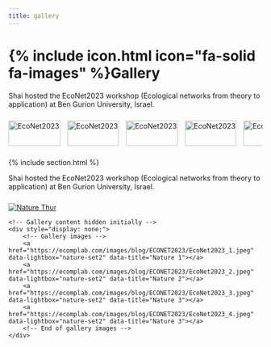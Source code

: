 ```yaml
---
title: gallery
---
```

# {% include icon.html icon="fa-solid fa-images" %}Gallery

Shai hosted the EcoNet2023 workshop (Ecological networks from theory to application) at Ben Gurion University, Israel.

<div class="scrollable-gallery">
    <div class="thumbnails">
        
<!-- Repeat this block for each image in the set -->
<a href="https://ecomplab.com/images/blog/ECONET2023/EcoNet2023.jpeg" data-lightbox="gallery_EcoNet2023" data-title="EcoNet2023">
        <img src="https://ecomplab.com/images/blog/ECONET2023/EcoNet2023.jpeg" alt="EcoNet2023" style="width:100%;max-width:150px">
</a>
<a href="https://ecomplab.com/images/blog/ECONET2023/EcoNet2023_1.jpeg" data-lightbox="gallery_EcoNet2023" data-title="EcoNet2023 - 1">
        <img src="https://ecomplab.com/images/blog/ECONET2023/EcoNet2023_1.jpeg" alt="EcoNet2023" style="width:100%;max-width:150px">
</a>
<a href="https://ecomplab.com/images/blog/ECONET2023/EcoNet2023_2.jpeg" data-lightbox="gallery_EcoNet2023" data-title="EcoNet2023 - 2">
    <img src="https://ecomplab.com/images/blog/ECONET2023/EcoNet2023_2.jpeg" alt="EcoNet2023" style="width:100%;max-width:150px">
</a>
<a href="https://ecomplab.com/images/blog/ECONET2023/EcoNet2023_3.jpeg" data-lightbox="gallery_EcoNet2023" data-title="EcoNet2023 - 3">
    <img src="https://ecomplab.com/images/blog/ECONET2023/EcoNet2023_3.jpeg" alt="EcoNet2023" style="width:100%;max-width:150px">
</a>
<a href="https://ecomplab.com/images/blog/ECONET2023/EcoNet2023_4.jpeg" data-lightbox="gallery_EcoNet2023" data-title="EcoNet2023 - 4">
    <img src="https://ecomplab.com/images/blog/ECONET2023/EcoNet2023_4.jpeg" alt="EcoNet2023" style="width:100%;max-width:150px">
</a>
<a href="https://ecomplab.com/images/blog/ECONET2023/EcoNet2023_5.jpeg" data-lightbox="gallery_EcoNet2023" data-title="EcoNet2023 - 5">
    <img src="https://ecomplab.com/images/blog/ECONET2023/EcoNet2023_5.jpeg" alt="EcoNet2023" style="width:100%;max-width:150px">
</a>
<a href="https://ecomplab.com/images/blog/ECONET2023/EcoNet2023_6.jpeg" data-lightbox="gallery_EcoNet2023" data-title="EcoNet2023 - 6">
    <img src="https://ecomplab.com/images/blog/ECONET2023/EcoNet2023_6.jpeg" alt="EcoNet2023" style="width:100%;max-width:150px">
</a>
<a href="https://ecomplab.com/images/blog/ECONET2023/EcoNet2023_7.jpeg" data-lightbox="gallery_EcoNet2023" data-title="EcoNet2023 - 7">
    <img src="https://ecomplab.com/images/blog/ECONET2023/EcoNet2023_7.jpeg" alt="EcoNet2023" style="width:100%;max-width:150px">
</a>
<a href="https://ecomplab.com/images/blog/ECONET2023/EcoNet2023_8.jpeg" data-lightbox="gallery_EcoNet2023" data-title="EcoNet2023 - 8">
    <img src="https://ecomplab.com/images/blog/ECONET2023/EcoNet2023_8.jpeg" alt="EcoNet2023" style="width:100%;max-width:150px">
</a>
<a href="https://ecomplab.com/images/blog/ECONET2023/EcoNet2023_9.jpeg" data-lightbox="gallery_EcoNet2023" data-title="EcoNet2023 - 9">
    <img src="https://ecomplab.com/images/blog/ECONET2023/EcoNet2023_9.jpeg" alt="EcoNet2023" style="width:100%;max-width:150px">
</a>
<a href="https://ecomplab.com/images/blog/ECONET2023/EcoNet2023_10.jpeg" data-lightbox="gallery_EcoNet2023" data-title="EcoNet2023 - 10">
    <img src="https://ecomplab.com/images/blog/ECONET2023/EcoNet2023_10.jpeg" alt="EcoNet2023" style="width:100%;max-width:150px">
</a>
<a href="https://ecomplab.com/images/blog/ECONET2023/EcoNet2023_11.jpeg" data-lightbox="gallery_EcoNet2023" data-title="EcoNet2023 - 11">
    <img src="https://ecomplab.com/images/blog/ECONET2023/EcoNet2023_11.jpeg" alt="EcoNet2023" style="width:100%;max-width:150px">
</a>
<a href="https://ecomplab.com/images/blog/ECONET2023/EcoNet2023_12.jpeg" data-lightbox="gallery_EcoNet2023" data-title="EcoNet2023 - 12">
    <img src="https://ecomplab.com/images/blog/ECONET2023/EcoNet2023_12.jpeg" alt="EcoNet2023" style="width:100%;max-width:150px">
</a>
<a href="https://ecomplab.com/images/blog/ECONET2023/EcoNet2023_13.jpeg" data-lightbox="gallery_EcoNet2023" data-title="EcoNet2023 - 13">
    <img src="https://ecomplab.com/images/blog/ECONET2023/EcoNet2023_13.jpeg" alt="EcoNet2023" style="width:100%;max-width:150px">
</a>
<a href="https://ecomplab.com/images/blog/ECONET2023/EcoNet2023_14.jpeg" data-lightbox="gallery_EcoNet2023" data-title="EcoNet2023 - 14">
    <img src="https://ecomplab.com/images/blog/ECONET2023/EcoNet2023_14.jpeg" alt="EcoNet2023" style="width:100%;max-width:150px">
</a>
<a href="https://ecomplab.com/images/blog/ECONET2023/EcoNet2023_15.jpeg" data-lightbox="gallery_EcoNet2023" data-title="EcoNet2023 - 15">
    <img src="https://ecomplab.com/images/blog/ECONET2023/EcoNet2023_15.jpeg" alt="EcoNet2023" style="width:100%;max-width:150px">
</a>
<a href="https://ecomplab.com/images/blog/ECONET2023/EcoNet2023_16.jpeg" data-lightbox="gallery_EcoNet2023" data-title="EcoNet2023 - 16">
    <img src="https://ecomplab.com/images/blog/ECONET2023/EcoNet2023_16.jpeg" alt="EcoNet2023" style="width:100%;max-width:150px">
</a>
<a href="https://ecomplab.com/images/blog/ECONET2023/EcoNet2023_17.jpeg" data-lightbox="gallery_EcoNet2023" data-title="EcoNet2023 - 17">
    <img src="https://ecomplab.com/images/blog/ECONET2023/EcoNet2023_17.jpeg" alt="EcoNet2023" style="width:100%;max-width:150px">
</a>of my 
<a href="https://ecomplab.com/images/blog/ECONET2023/EcoNet2023_18.jpeg" data-lightbox="gallery_EcoNet2023" data-title="EcoNet2023 - 18">
    <img src="https://ecomplab.com/images/blog/ECONET2023/EcoNet2023_18.jpeg" alt="EcoNet2023" style="width:100%;max-width:150px">
</a>of 
<a href="https://ecomplab.com/images/blog/ECONET2023/EcoNet2023_19.jpeg" data-lightbox="gallery_EcoNet2023" data-title="EcoNet2023 - 19">
    <img src="https://ecomplab.com/images/blog/ECONET2023/EcoNet2023_19.jpeg" alt="EcoNet2023" style="width:100%;max-width:150px">
</a>
<a href="https://ecomplab.com/images/blog/ECONET2023/EcoNet2023_20.jpeg" data-lightbox="gallery_EcoNet2023" data-title="EcoNet2023 - 20">
    <img src="https://ecomplab.com/images/blog/ECONET2023/EcoNet2023_20.jpeg" alt="EcoNet2023" style="width:100%;max-width:150px">
</a>
<a href="https://ecomplab.com/images/blog/ECONET2023/EcoNet2023_21.jpeg" data-lightbox="gallery_EcoNet2023" data-title="EcoNet2023 - 21">
    <img src="https://ecomplab.com/images/blog/ECONET2023/EcoNet2023_21.jpeg" alt="EcoNet2023" style="width:100%;max-width:150px">
</a>
<a href="https://ecomplab.com/images/blog/ECONET2023/EcoNet2023_22.jpeg" data-lightbox="gallery_EcoNet2023" data-title="EcoNet2023 - 22">
    <img src="https://ecomplab.com/images/blog/ECONET2023/EcoNet2023_22.jpeg" alt="EcoNet2023" style="width:100%;max-width:150px">
</a>
<a href="https://ecomplab.com/images/blog/ECONET2023/EcoNet2023_23.jpeg" data-lightbox="gallery_EcoNet2023" data-title="EcoNet2023 - 23">
    <img src="https://ecomplab.com/images/blog/ECONET2023/EcoNet2023_23.jpeg" alt="EcoNet2023" style="width:100%;max-width:150px">
</a>
<a href="https://ecomplab.com/images/blog/ECONET2023/EcoNet2023_24.jpeg" data-lightbox="gallery_EcoNet2023" data-title="EcoNet2023 - 24">
    <img src="https://ecomplab.com/images/blog/ECONET2023/EcoNet2023_24.jpeg" alt="EcoNet2023" style="width:100%;max-width:150px">
</a>
<a href="https://ecomplab.com/images/blog/ECONET2023/EcoNet2023_25.jpeg" data-lightbox="gallery_EcoNet2023" data-title="EcoNet2023 - 25">
    <img src="https://ecomplab.com/images/blog/ECONET2023/EcoNet2023_25.jpeg" alt="EcoNet2023" style="width:100%;max-width:150px">
</a>
    </div>
</div>


{% include section.html %}

Shai hosted the EcoNet2023 workshop (Ecological networks from theory to application) at Ben Gurion University, Israel.

<div class="scrollable-gallery">
    <div class="thumbnails">
        <!-- Single thumbnail representing the gallery -->
        <a href="https://ecomplab.com/images/blog/ECONET2023/EcoNet2023.jpeg" class="large-thumb" data-lightbox="nature-set2" data-title="Open Gallery">
            <img src="https://ecomplab.com/images/blog/ECONET2023/EcoNet2023.jpeg" alt="Nature Thumbnail" >
        </a>
        <!-- End of single thumbnail -->
    </div>
    
    <!-- Gallery content hidden initially -->
    <div style="display: none;">
        <!-- Gallery images -->
        <a href="https://ecomplab.com/images/blog/ECONET2023/EcoNet2023_1.jpeg" data-lightbox="nature-set2" data-title="Nature 1"></a>
        <a href="https://ecomplab.com/images/blog/ECONET2023/EcoNet2023_2.jpeg" data-lightbox="nature-set2" data-title="Nature 2"></a>
        <a href="https://ecomplab.com/images/blog/ECONET2023/EcoNet2023_3.jpeg" data-lightbox="nature-set2" data-title="Nature 3"></a>
        <a href="https://ecomplab.com/images/blog/ECONET2023/EcoNet2023_4.jpeg" data-lightbox="nature-set2" data-title="Nature 3"></a>
        <!-- End of gallery images -->
    </div>
</div>



<!-- Lightbox2 JS and CSS -->
<link href="https://cdnjs.cloudflare.com/ajax/libs/lightbox2/2.11.3/css/lightbox.min.css" rel="stylesheet">
<script src="https://cdnjs.cloudflare.com/ajax/libs/lightbox2/2.11.3/js/lightbox-plus-jquery.min.js"></script>



<!-- Additional CSS for Scrollable Gallery -->
<style>
    .scrollable-gallery {
        overflow-x: auto;
        white-space: nowrap;
        padding: 10px 0;
    }

    .thumbnails a {
        display: inline-block;
        margin-right: 10px;
    }

    .thumbnails img {
        width: 50px;
        height: 50px; /* Adjust the height as needed */
        vertical-align: middle;
    }

    /* Styles for large thumbnails */
    .thumbnails .large-thumb a {
        /* Making larger thumbnails stand out more */
        border: 8px solid #db34ae; /* Adding a border */
        border-radius: 8px; /* Rounded corners for the larger thumbnails */
    }

    .thumbnails .large-thumb img {
        /* Define specific styles for larger thumbnail images */
        /*width: 300px;  Adjust width for larger thumbnails */
        /*height: 300px;  Adjust height for larger thumbnails */
         /* Display the image in its original size */
        width: auto;
        height: auto;
        max-width: 70%; /* Ensure the image doesn't exceed its container */
        max-height: 70%; /* Ensure the image doesn't exceed its container */
}
    }
</style>
